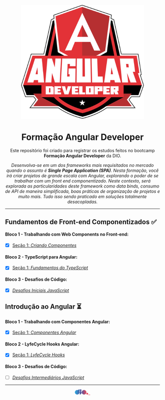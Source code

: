 <p align="center">
  <img src="https://github.com/TiLourinho/dio-angular/blob/main/curso.png" alt="Logo do curso Formação Angular Developer" width="400px" />
</p>

<h1 align="center">Formação Angular Developer</h1>

<p align="center">Este repositório foi criado para registrar os estudos feitos no bootcamp <strong>Formação Angular Developer</strong> da DIO.</p>

<p align="center"><i>Desenvolva-se em um dos frameworks mais requisitados no mercado quando o assunto é <strong>Single Page Application (SPA)</strong>. Nesta formação, você irá criar projetos de grande escala com Angular, explorando o poder de se trabalhar com um front end componentizado. Neste contexto, será explorada as particularidades deste framework como data binds, consumo de API de maneira simplificada, boas práticas de organização de projetos e muito mais. Tudo isso sendo praticado em soluções totalmente desacopladas.</i></p>
<hr>

## Fundamentos de Front-end Componentizados :white_check_mark:

#### Bloco 1 - Trabalhando com Web Components no Front-end:

- [X] [Seção 1: _Criando Componentes_](https://github.com/TiLourinho/dio-angular/tree/main/01%20-%20Fundamentos%20de%20Front-end%20Componentizados/Bloco%2001%20-%20Trabalhando%20com%20Web%20Components%20no%20Front-end/Se%C3%A7%C3%A3o%2001%20-%20Criando%20Componentes)

#### Bloco 2 - TypeScript para Angular:

- [X] [Seção 1: _Fundamentos do TypeScript_](https://github.com/TiLourinho/dio-angular/tree/main/01%20-%20Fundamentos%20de%20Front-end%20Componentizados/Bloco%2002%20-%20TypeScript%20para%20Angular/Se%C3%A7%C3%A3o%2001%20-%20Fundamentos%20do%20TypeScript)

#### Bloco 3 - Desafios de Código:

- [X] [_Desafios Iniciais JavaScript_](https://github.com/TiLourinho/dio-angular/tree/main/01%20-%20Fundamentos%20de%20Front-end%20Componentizados/Bloco%2003%20-%20Desafios%20Iniciais%20JavaScript)

## Introdução ao Angular :hourglass_flowing_sand:

#### Bloco 1 - Trabalhando com Componentes Angular:

- [X] [Seção 1: _Componentes Angular_](https://github.com/TiLourinho/dio-angular/tree/main/02%20-%20Introdu%C3%A7%C3%A3o%20ao%20Angular/Bloco%2001%20-%20Trabalhando%20com%20Componentes%20Angular/Se%C3%A7%C3%A3o%2001%20-%20Componentes%20Angular)

#### Bloco 2 - LyfeCycle Hooks Angular:

- [X] [Seção 1: _LyfeCycle Hooks_](https://github.com/TiLourinho/dio-angular/tree/main/02%20-%20Introdu%C3%A7%C3%A3o%20ao%20Angular/Bloco%2002%20-%20LifeCycle%20Hooks%20Angular/Se%C3%A7%C3%A3o%2001%20-%20LifeCycle%20Hooks)

#### Bloco 3 - Desafios de Código:

- [ ] [_Desafios Intermediários JavaScript_]()

<hr>
<a href="https://www.dio.me/">
 <p align="center">
  <img src="https://github.com/TiLourinho/dio-angular/blob/main/dio.png" alt="Logo da DIO" width="50px" />
 </p>
</a>
